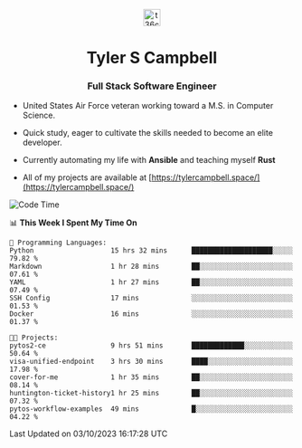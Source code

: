 <p align="center">
<a href="https://www.linkedin.com/in/t36campbell" target="blank"><img align="center" src="https://ik.imagekit.io/t36campbell/Portfolio/linkedin.png.original_m8bbGgPh6.png" alt="t36campbell" height="30" width="30" /></a>
</p>
<h1 align="center">Tyler S Campbell</h1>
<h3 align="center">Full Stack Software Engineer</h3>

* United States Air Force veteran working toward a M.S. in Computer Science.

* Quick study, eager to cultivate the skills needed to become an elite developer.

* Currently automating my life with **Ansible** and teaching myself **Rust**

* All of my projects are available at [https://tylercampbell.space/](https://tylercampbell.space/)

<!--START_SECTION:waka-->
![Code Time](http://img.shields.io/badge/Code%20Time-2%2C858%20hrs%2043%20mins-blue)

📊 **This Week I Spent My Time On** 

```text
💬 Programming Languages: 
Python                   15 hrs 32 mins      ████████████████████░░░░░   79.82 % 
Markdown                 1 hr 28 mins        ██░░░░░░░░░░░░░░░░░░░░░░░   07.61 % 
YAML                     1 hr 27 mins        ██░░░░░░░░░░░░░░░░░░░░░░░   07.49 % 
SSH Config               17 mins             ░░░░░░░░░░░░░░░░░░░░░░░░░   01.53 % 
Docker                   16 mins             ░░░░░░░░░░░░░░░░░░░░░░░░░   01.37 % 

🐱‍💻 Projects: 
pytos2-ce                9 hrs 51 mins       █████████████░░░░░░░░░░░░   50.64 % 
visa-unified-endpoint    3 hrs 30 mins       ████░░░░░░░░░░░░░░░░░░░░░   17.98 % 
cover-for-me             1 hr 35 mins        ██░░░░░░░░░░░░░░░░░░░░░░░   08.14 % 
huntington-ticket-history1 hr 25 mins        ██░░░░░░░░░░░░░░░░░░░░░░░   07.32 % 
pytos-workflow-examples  49 mins             █░░░░░░░░░░░░░░░░░░░░░░░░   04.22 % 
```


 Last Updated on 03/10/2023 16:17:28 UTC
<!--END_SECTION:waka-->
